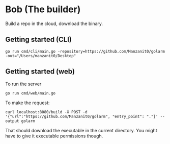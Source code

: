 # Bob (The builder)

Build a repo in the cloud, download the binary.

## Getting started (CLI)

```
go run cmd/cli/main.go -repository=https://github.com/Manzanit0/golarm -out="/Users/manzanit0/Desktop"
```

## Getting started (web)

To run the server

```
go run cmd/web/main.go
```

To make the request:

```
curl localhost:8080/build -X POST -d '{"url":"https://github.com/Manzanit0/golarm", "entry_point": "."}' --output golarm
```

That should download the executable in the current directory. You might have to give it executable permissions though.
